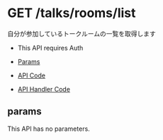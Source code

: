 # GET /talks/rooms/list

自分が参加しているトークルームの一覧を取得します

- This API requires Auth

- [Params](#params)
- [API Code](/src/endpoints/talks/rooms/list.js)
- [API Handler Code](/src/handlers/web/talks/rooms/list.js)

## params

This API has no parameters.